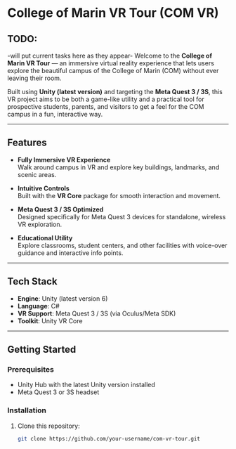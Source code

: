 # College of Marin VR Tour (COM VR)
## TODO: 

 -will put current tasks here as they appear-
Welcome to the **College of Marin VR Tour** — an immersive virtual reality experience that lets users explore the beautiful campus of the College of Marin (COM) without ever leaving their room.

Built using **Unity (latest version)** and targeting the **Meta Quest 3 / 3S**, this VR project aims to be both a game-like utility and a practical tool for prospective students, parents, and visitors to get a feel for the COM campus in a fun, interactive way.

---

## Features

- **Fully Immersive VR Experience**  
  Walk around campus in VR and explore key buildings, landmarks, and scenic areas.

- **Intuitive Controls**  
  Built with the **VR Core** package for smooth interaction and movement.

- **Meta Quest 3 / 3S Optimized**  
  Designed specifically for Meta Quest 3 devices for standalone, wireless VR exploration.

- **Educational Utility**  
  Explore classrooms, student centers, and other facilities with voice-over guidance and interactive info points.

---

## Tech Stack

- **Engine**: Unity (latest version 6)
- **Language**: C#
- **VR Support**: Meta Quest 3 / 3S (via Oculus/Meta SDK)
- **Toolkit**: Unity VR Core

---

## Getting Started

### Prerequisites

- Unity Hub with the latest Unity version installed
- Meta Quest 3 or 3S headset

### Installation

1. Clone this repository:
   ```bash
   git clone https://github.com/your-username/com-vr-tour.git
